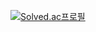 <!--
# SHIN GWAN GYU

[Hits](https://hits.seeyoufarm.com/api/count/incr/badge.svg?url=https%3A%2F%2Fgithub.com%2FSoundbar91&count_bg=%236EFF00&title_bg=%23555555&icon=&icon_color=%23E7E7E7&title=hits&edge_flat=false)](https://hits.seeyoufarm.com)

![java](https://img.shields.io/badge/java-007396.svg?&style=for-the-badge&logo=java&logoColor=white) ![Spring](https://img.shields.io/badge/spring-6DB33F.svg?&style=for-the-badge&logo=spring&logoColor=white) ![springboot](https://img.shields.io/badge/spring%20boot-6DB33F.svg?&style=for-the-badge&logo=springboot&logoColor=white) 

![intellijidea](https://img.shields.io/badge/intellij%20idea-000000.svg?&style=for-the-badge&logo=intellijidea&logoColor=white)

[![GwanGyu's GitHub stats](https://github-readme-stats.vercel.app/api?username=Soundbar91&show_icons=true&theme=dark)](https://github.com/Soundbar91/github-readme-stats)--> 
[![Solved.ac프로필](http://mazassumnida.wtf/api/generate_badge?boj=white0424)](https://solved.ac/white0424)
